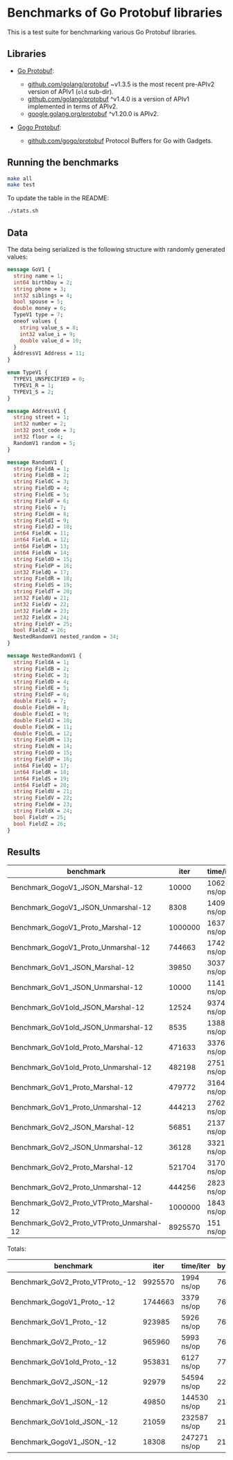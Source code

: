 # Benchmarks of Go Protobuf libraries

This is a test suite for benchmarking various Go Protobuf libraries.

## Libraries

* [Go Protobuf](https://blog.golang.org/protobuf-apiv2):
  - [github.com/golang/protobuf](https://github.com/golang/protobuf/releases/tag/v1.3.5) ~v1.3.5 is the most recent pre-APIv2 version of APIv1 (`old` sub-dir).
  - [github.com/golang/protobuf](https://github.com/golang/protobuf) ^v1.4.0 is a version of APIv1 implemented in terms of APIv2.
  - [google.golang.org/protobuf](https://github.com/protocolbuffers/protobuf-go) ^v1.20.0 is APIv2.

* [Gogo Protobuf](https://github.com/gogo/protobuf):
  - [github.com/gogo/protobuf](https://github.com/gogo/protobuf) Protocol Buffers for Go with Gadgets.

## Running the benchmarks

```bash
make all
make test
```

To update the table in the README:

```bash
./stats.sh
```

## Data

The data being serialized is the following structure with randomly generated values:

```proto
message GoV1 {
  string name = 1;
  int64 birthDay = 2;
  string phone = 3;
  int32 siblings = 4;
  bool spouse = 5;
  double money = 6;
  TypeV1 type = 7;
  oneof values {
    string value_s = 8;
    int32 value_i = 9;
    double value_d = 10;
  }
  AddressV1 Address = 11;
}

enum TypeV1 {
  TYPEV1_UNSPECIFIED = 0;
  TYPEV1_R = 1;
  TYPEV1_S = 2;
}

message AddressV1 {
  string street = 1;
  int32 number = 2;
  int32 post_code = 3;
  int32 floor = 4;
  RandomV1 random = 5;
}

message RandomV1 {
  string FieldA = 1;
  string FieldB = 2;
  string FieldC = 3;
  string FieldD = 4;
  string FieldE = 5;
  string FieldF = 6;
  string FielG = 7;
  string FieldH = 8;
  string FieldI = 9;
  string FieldJ = 10;
  int64 FieldK = 11;
  int64 FieldL = 12;
  int64 FieldM = 13;
  int64 FieldN = 14;
  string FieldO = 15;
  string FieldP = 16;
  int32 FieldQ = 17;
  string FieldR = 18;
  string FieldS = 19;
  string FieldT = 20;
  int32 FieldU = 21;
  int32 FieldV = 22;
  int32 FieldW = 23;
  int32 FieldX = 24;
  string FieldY = 25;
  bool FieldZ = 26;
  NestedRandomV1 nested_random = 34;
}

message NestedRandomV1 {
  string FieldA = 1;
  string FieldB = 2;
  string FieldC = 3;
  string FieldD = 4;
  string FieldE = 5;
  string FieldF = 6;
  double FielG = 7;
  double FieldH = 8;
  double FieldI = 9;
  double FieldJ = 10;
  double FieldK = 11;
  double FieldL = 12;
  string FieldM = 13;
  string FieldN = 14;
  string FieldO = 15;
  string FieldP = 16;
  int64 FieldQ = 17;
  int64 FieldR = 18;
  int64 FieldS = 19;
  int64 FieldT = 20;
  string FieldU = 21;
  string FieldV = 22;
  string FieldW = 23;
  string FieldX = 24;
  bool FieldY = 25;
  bool FieldZ = 26;
}
```


## Results

benchmark                                | iter      | time/iter | bytes/op  |  allocs/op |tt.sec  | tt.kb        | ns/alloc
-----------------------------------------|-----------|-----------|-----------|------------|--------|--------------|-----------
Benchmark_GogoV1_JSON_Marshal-12         |      10000 | 106281 ns/op |  1063 | 37477 |   1.06 |    1063 |    2.84
Benchmark_GogoV1_JSON_Unmarshal-12       |       8308 | 140990 ns/op |  1063 | 35374 |   1.17 |     883 |    3.99
Benchmark_GogoV1_Proto_Marshal-12        |    1000000 |   1637 ns/op |   383 | 398 |   1.64 |   38370 |    4.11
Benchmark_GogoV1_Proto_Unmarshal-12      |     744663 |   1742 ns/op |   383 | 928 |   1.30 |   28572 |    1.88
Benchmark_GoV1_JSON_Marshal-12           |      39850 |  30378 ns/op |  1061 | 6736 |   1.21 |    4228 |    4.51
Benchmark_GoV1_JSON_Unmarshal-12         |      10000 | 114152 ns/op |  1061 | 31620 |   1.14 |    1061 |    3.61
Benchmark_GoV1old_JSON_Marshal-12        |      12524 |  93740 ns/op |  1066 | 30074 |   1.17 |    1335 |    3.12
Benchmark_GoV1old_JSON_Unmarshal-12      |       8535 | 138847 ns/op |  1066 | 35723 |   1.19 |     909 |    3.89
Benchmark_GoV1old_Proto_Marshal-12       |     471633 |   3376 ns/op |   388 | 417 |   1.59 |   18332 |    8.10
Benchmark_GoV1old_Proto_Unmarshal-12     |     482198 |   2751 ns/op |   388 | 1160 |   1.33 |   18743 |    2.37
Benchmark_GoV1_Proto_Marshal-12          |     479772 |   3164 ns/op |   383 | 398 |   1.52 |   18408 |    7.95
Benchmark_GoV1_Proto_Unmarshal-12        |     444213 |   2762 ns/op |   383 | 1152 |   1.23 |   17044 |    2.40
Benchmark_GoV2_JSON_Marshal-12           |      56851 |  21377 ns/op |  1119 | 4999 |   1.22 |    6361 |    4.28
Benchmark_GoV2_JSON_Unmarshal-12         |      36128 |  33217 ns/op |  1118 | 3865 |   1.20 |    4039 |    8.59
Benchmark_GoV2_Proto_Marshal-12          |     521704 |   3170 ns/op |   383 | 398 |   1.65 |   20017 |    7.96
Benchmark_GoV2_Proto_Unmarshal-12        |     444256 |   2823 ns/op |   383 | 1152 |   1.25 |   17046 |    2.45
Benchmark_GoV2_Proto_VTProto_Marshal-12  |    1000000 |   1843 ns/op |   383 | 398 |   1.84 |   38370 |    4.63
Benchmark_GoV2_Proto_VTProto_Unmarshal-12 |    8925570 |    151 ns/op |   383 |   0 |   1.35 |  342474 |    0.00


Totals:


benchmark                                | iter  | time/iter | bytes/op  |  allocs/op |tt.sec  | tt.kb        | ns/alloc
-----------------------------------------|-------|-----------|-----------|------------|--------|--------------|-----------
Benchmark_GoV2_Proto_VTProto_-12         |    9925570 |   1994 ns/op |   767 | 398 |  19.80 |  761688 |    5.01
Benchmark_GogoV1_Proto_-12               |    1744663 |   3379 ns/op |   767 | 1326 |   5.90 |  133885 |    2.55
Benchmark_GoV1_Proto_-12                 |     923985 |   5926 ns/op |   767 | 1550 |   5.48 |   70906 |    3.82
Benchmark_GoV2_Proto_-12                 |     965960 |   5993 ns/op |   767 | 1550 |   5.79 |   74127 |    3.87
Benchmark_GoV1old_Proto_-12              |     953831 |   6127 ns/op |   777 | 1577 |   5.84 |   74150 |    3.89
Benchmark_GoV2_JSON_-12                  |      92979 |  54594 ns/op |  2237 | 8864 |   5.08 |   20799 |    6.16
Benchmark_GoV1_JSON_-12                  |      49850 | 144530 ns/op |  2122 | 38356 |   7.20 |   10578 |    3.77
Benchmark_GoV1old_JSON_-12               |      21059 | 232587 ns/op |  2132 | 65797 |   4.90 |    4489 |    3.53
Benchmark_GogoV1_JSON_-12                |      18308 | 247271 ns/op |  2126 | 72851 |   4.53 |    3892 |    3.39
